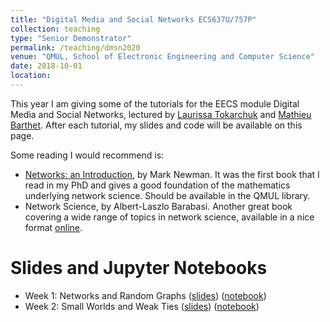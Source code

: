 ```yaml
---
title: "Digital Media and Social Networks ECS637U/757P"
collection: teaching
type: "Senior Demonstrator"
permalink: /teaching/dmsn2020
venue: "QMUL, School of Electronic Engineering and Computer Science"
date: 2018-10-01
location:
---
```

This year I am giving some of the tutorials for the EECS module Digital Media and Social Networks, lectured by [Laurissa Tokarchuk](http://www.eecs.qmul.ac.uk/~laurissa/Laurissas_Pages/About_Me.html) and [Mathieu Barthet](http://www.eecs.qmul.ac.uk/profiles/barthetmathieu.html). After each tutorial, my slides and code will be available on this page.

Some reading I would recommend is:
* [Networks: an Introduction](https://books.google.co.uk/books/about/Networks.html?id=LrFaU4XCsUoC&redir_esc=y), by Mark Newman. It was the first book that I read in my PhD and gives a good foundation of the mathematics underlying network science. Should be available in the QMUL library.
* Network Science, by Albert-Laszlo Barabasi. Another great book covering a wide range of topics in network science, available in a nice format [online](http://networksciencebook.com/).

# Slides and Jupyter Notebooks

* Week 1: Networks and Random Graphs ([slides](https://narnolddd.github.io/files/Week1.pdf)) ([notebook](https://github.com/narnolddd/DMSNTutorials/blob/master/Week1.ipynb))
* Week 2: Small Worlds and Weak Ties ([slides](https://narnolddd.github.io/files/Week2.pdf)) ([notebook](https://github.com/narnolddd/DMSNTutorials/blob/master/Week2.ipynb))
